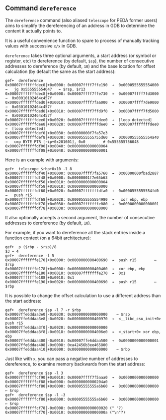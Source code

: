 ## Command `dereference`

The `dereference` command (also aliased `telescope` for PEDA former users) aims to simplify the
dereferencing of an address in GDB to determine the content it actually points to.

It is a useful convenience function to spare to process of manually tracking values with successive
`x/x` in GDB.

`dereference` takes three optional arguments, a start address (or symbol or register, etc) to
dereference (by default, `$sp`), the number of consecutive addresses to dereference (by default,
`10`) and the base location for offset calculation (by default the same as the start address):

```text
gef➤  dereference
0x00007fffffffdec0│+0x0000: 0x00007ffff7ffe190  →  0x0000555555554000  →   jg 0x555555554047   ← $rsp, $r13
0x00007fffffffdec8│+0x0008: 0x00007ffff7ffe730  →  0x00007ffff7fd3000  →  0x00010102464c457f
0x00007fffffffded0│+0x0010: 0x00007ffff7faa000  →  0x00007ffff7de9000  →  0x03010102464c457f
0x00007fffffffded8│+0x0018: 0x00007ffff7ffd9f0  →  0x00007ffff7fd5000  →  0x00010102464c457f
0x00007fffffffdee0│+0x0020: 0x00007fffffffdee0  →  [loop detected]
0x00007fffffffdee8│+0x0028: 0x00007fffffffdee0  →  0x00007fffffffdee0  →  [loop detected]
0x00007fffffffdef0│+0x0030: 0x00000000f7fa57e3
0x00007fffffffdef8│+0x0038: 0x0000555555755d60  →  0x0000555555554a40  →   cmp BYTE PTR [rip+0x201601], 0x0        # 0x555555756048
0x00007fffffffdf00│+0x0040: 0x0000000000000004
0x00007fffffffdf08│+0x0048: 0x0000000000000001
```

Here is an example with arguments:

```text
gef➤  telescope $rbp+0x10 -l 8
0x00007fffffffdf40│+0x0000: 0x00007ffff7fa5760  →  0x00000000fbad2887
0x00007fffffffdf48│+0x0008: 0x00000001f7e65b63
0x00007fffffffdf50│+0x0010: 0x0000000000000004
0x00007fffffffdf58│+0x0018: 0x0000000000000000
0x00007fffffffdf60│+0x0020: 0x00007fffffffdfa0  →  0x0000555555554fd0  →   push r15
0x00007fffffffdf68│+0x0028: 0x0000555555554980  →   xor ebp, ebp
0x00007fffffffdf70│+0x0030: 0x00007fffffffe080  →  0x0000000000000001
0x00007fffffffdf78│+0x0038: 0x0000000000000000
```

It also optionally accepts a second argument, the number of consecutive addresses to dereference (by
default, `10`).

For example, if you want to dereference all the stack entries inside a function context (on a 64bit
architecture):

```text
gef➤  p ($rbp - $rsp)/8
$3 = 4
gef➤  dereference -l 5
0x00007fffffffe170│+0x0000: 0x0000000000400690  →  push r15        ← $rsp
0x00007fffffffe178│+0x0008: 0x0000000000400460  →  xor ebp, ebp
0x00007fffffffe180│+0x0010: 0x00007fffffffe270  →  0x1
0x00007fffffffe188│+0x0018: 0x1
0x00007fffffffe190│+0x0020: 0x0000000000400690  →  push r15        ← $rbp
```

It is possible to change the offset calculation to use a different address than the start address:

```text
gef➤  dereference $sp -l 7 -r $rbp
0x00007ffe6ddaa3e0│-0x0030: 0x0000000000000000    ← $rsp
0x00007ffe6ddaa3e8│-0x0028: 0x0000000000400970  →  <__libc_csu_init+0> push r15
0x00007ffe6ddaa3f0│-0x0020: 0x0000000000000000
0x00007ffe6ddaa3f8│-0x0018: 0x00000000004006e0  →  <_start+0> xor ebp, ebp
0x00007ffe6ddaa400│-0x0010: 0x00007ffe6ddaa500  →  0x0000000000000001
0x00007ffe6ddaa408│-0x0008: 0xa42456b3ee465800
0x00007ffe6ddaa410│+0x0000: 0x0000000000000000    ← $rbp
```

Just like with `x`, you can pass a negative number of addresses to dereference, to examine memory
backwards from the start address:

```text
gef➤  dereference $sp -l 3
0x00007fffffffcf90│+0x0010: 0x00007ffff7f5aaa0  →  0x0000000000000000
0x00007fffffffcf88│+0x0008: 0x00000000000204a0
0x00007fffffffcf80│+0x0000: 0x00005555555a6b60  →  0x0000000000000000    ← $rsp
gef➤  dereference $sp -l -3
0x00007fffffffcf80│+0x0000: 0x00005555555a6b60  →  0x0000000000000000    ← $rsp
0x00007fffffffcf78│-0x0008: 0x0000000000000020 (" "?)
0x00007fffffffcf70│-0x0010: 0x000000000000000a ("\n"?)
```
